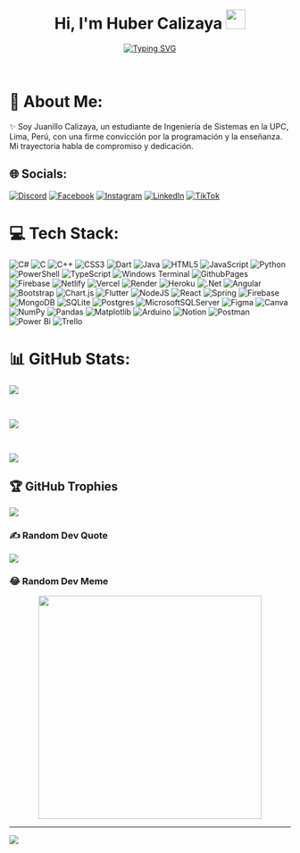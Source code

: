 <h1 align="center"><b>Hi, I'm Huber Calizaya </b><img src="https://media.giphy.com/media/hvRJCLFzcasrR4ia7z/giphy.gif" width="35"></h1>
<p align="center">
  <a href="https://git.io/typing-svg"><img src="https://readme-typing-svg.herokuapp.com?font=Fira+Code&pause=1000&center=true&vCenter=true&random=false&width=435&lines=Systems+Engineering+Student%2C;Active+Learner%2FResearcher%2C;Self-taught+Back-End+Developer%2C;Love+to+learn+new+stuffs...%E2%99%A5%EF%B8%8F" alt="Typing SVG" /></a>
</p>
<br>

# 💫 About Me:
✨ Soy Juanillo Calizaya, un estudiante de Ingeniería de Sistemas en la UPC, Lima, Perú, con una firme convicción por la programación y la enseñanza. Mi trayectoria habla de compromiso y dedicación.


## 🌐 Socials:
[![Discord](https://img.shields.io/badge/Discord-%237289DA.svg?logo=discord&logoColor=white)](https://discord.gg/mrh.2003) [![Facebook](https://img.shields.io/badge/Facebook-%231877F2.svg?logo=Facebook&logoColor=white)](https://facebook.com/hubcj2003) [![Instagram](https://img.shields.io/badge/Instagram-%23E4405F.svg?logo=Instagram&logoColor=white)](https://instagram.com/hubcj2003) [![LinkedIn](https://img.shields.io/badge/LinkedIn-%230077B5.svg?logo=linkedin&logoColor=white)](https://linkedin.com/in/mrh2003) [![TikTok](https://img.shields.io/badge/TikTok-%23000000.svg?logo=TikTok&logoColor=white)](https://tiktok.com/@mrh.2003) 

# 💻 Tech Stack:
![C#](https://img.shields.io/badge/c%23-%23239120.svg?style=flat&logo=csharp&logoColor=white) 
![C](https://img.shields.io/badge/c-%2300599C.svg?style=flat&logo=c&logoColor=white) ![C++](https://img.shields.io/badge/c++-%2300599C.svg?style=flat&logo=c%2B%2B&logoColor=white) ![CSS3](https://img.shields.io/badge/css3-%231572B6.svg?style=flat&logo=css3&logoColor=white) ![Dart](https://img.shields.io/badge/dart-%230175C2.svg?style=flat&logo=dart&logoColor=white) ![Java](https://img.shields.io/badge/java-%23ED8B00.svg?style=flat&logo=openjdk&logoColor=white) ![HTML5](https://img.shields.io/badge/html5-%23E34F26.svg?style=flat&logo=html5&logoColor=white) ![JavaScript](https://img.shields.io/badge/javascript-%23323330.svg?style=flat&logo=javascript&logoColor=%23F7DF1E) ![Python](https://img.shields.io/badge/python-3670A0?style=flat&logo=python&logoColor=ffdd54) ![PowerShell](https://img.shields.io/badge/PowerShell-%235391FE.svg?style=flat&logo=powershell&logoColor=white) ![TypeScript](https://img.shields.io/badge/typescript-%23007ACC.svg?style=flat&logo=typescript&logoColor=white) ![Windows Terminal](https://img.shields.io/badge/Windows%20Terminal-%234D4D4D.svg?style=flat&logo=windows-terminal&logoColor=white) ![GithubPages](https://img.shields.io/badge/github%20pages-121013?style=flat&logo=github&logoColor=white) ![Firebase](https://img.shields.io/badge/firebase-%23039BE5.svg?style=flat&logo=firebase) ![Netlify](https://img.shields.io/badge/netlify-%23000000.svg?style=flat&logo=netlify&logoColor=#00C7B7) ![Vercel](https://img.shields.io/badge/vercel-%23000000.svg?style=flat&logo=vercel&logoColor=white) ![Render](https://img.shields.io/badge/Render-%46E3B7.svg?style=flat&logo=render&logoColor=white) ![Heroku](https://img.shields.io/badge/heroku-%23430098.svg?style=flat&logo=heroku&logoColor=white) ![.Net](https://img.shields.io/badge/.NET-5C2D91?style=flat&logo=.net&logoColor=white) ![Angular](https://img.shields.io/badge/angular-%23DD0031.svg?style=flat&logo=angular&logoColor=white) ![Bootstrap](https://img.shields.io/badge/bootstrap-%238511FA.svg?style=flat&logo=bootstrap&logoColor=white) ![Chart.js](https://img.shields.io/badge/chart.js-F5788D.svg?style=flat&logo=chart.js&logoColor=white) ![Flutter](https://img.shields.io/badge/Flutter-%2302569B.svg?style=flat&logo=Flutter&logoColor=white) ![NodeJS](https://img.shields.io/badge/node.js-6DA55F?style=flat&logo=node.js&logoColor=white) ![React](https://img.shields.io/badge/react-%2320232a.svg?style=flat&logo=react&logoColor=%2361DAFB) ![Spring](https://img.shields.io/badge/spring-%236DB33F.svg?style=flat&logo=spring&logoColor=white) ![Firebase](https://img.shields.io/badge/Firebase-039BE5?style=flat&logo=Firebase&logoColor=white) ![MongoDB](https://img.shields.io/badge/MongoDB-%234ea94b.svg?style=flat&logo=mongodb&logoColor=white) ![SQLite](https://img.shields.io/badge/sqlite-%2307405e.svg?style=flat&logo=sqlite&logoColor=white) ![Postgres](https://img.shields.io/badge/postgres-%23316192.svg?style=flat&logo=postgresql&logoColor=white) ![MicrosoftSQLServer](https://img.shields.io/badge/Microsoft%20SQL%20Server-CC2927?style=flat&logo=microsoft%20sql%20server&logoColor=white) ![Figma](https://img.shields.io/badge/figma-%23F24E1E.svg?style=flat&logo=figma&logoColor=white) ![Canva](https://img.shields.io/badge/Canva-%2300C4CC.svg?style=flat&logo=Canva&logoColor=white) ![NumPy](https://img.shields.io/badge/numpy-%23013243.svg?style=flat&logo=numpy&logoColor=white) ![Pandas](https://img.shields.io/badge/pandas-%23150458.svg?style=flat&logo=pandas&logoColor=white) ![Matplotlib](https://img.shields.io/badge/Matplotlib-%23ffffff.svg?style=flat&logo=Matplotlib&logoColor=black) ![Arduino](https://img.shields.io/badge/-Arduino-00979D?style=flat&logo=Arduino&logoColor=white) ![Notion](https://img.shields.io/badge/Notion-%23000000.svg?style=flat&logo=notion&logoColor=white) ![Postman](https://img.shields.io/badge/Postman-FF6C37?style=flat&logo=postman&logoColor=white) ![Power Bi](https://img.shields.io/badge/power_bi-F2C811?style=flat&logo=powerbi&logoColor=black) ![Trello](https://img.shields.io/badge/Trello-%23026AA7.svg?style=flat&logo=Trello&logoColor=white)

# 📊 GitHub Stats:

![](https://github-readme-stats.vercel.app/api?username=mrh-2003&theme=dark&hide_border=false&include_all_commits=true&count_private=true)

<br/>
  
![](https://github-readme-streak-stats.herokuapp.com/?user=mrh-2003&theme=dark&hide_border=false)

<br/>
  
![](https://github-readme-stats.vercel.app/api/top-langs/?username=mrh-2003&theme=dark&hide_border=false&include_all_commits=true&count_private=true&layout=compact)
  
## 🏆 GitHub Trophies

<p align="center">
  
![](https://github-profile-trophy.vercel.app/?username=mrh-2003&theme=radical&no-frame=false&no-bg=false&margin-w=4)
</p>

### ✍️ Random Dev Quote

<p align="center">
  
![](https://quotes-github-readme.vercel.app/api?type=horizontal&theme=radical)
</p>

### 😂 Random Dev Meme

<p align="center">
<img src='https://randommeme-five.vercel.app/' style="height: 400px;"/> 
</p>

---

[![](https://visitcount.itsvg.in/api?id=mrh-2003&icon=2&color=1)](https://visitcount.itsvg.in)

<!-- Proudly created with GPRM ( https://gprm.itsvg.in ) -->
